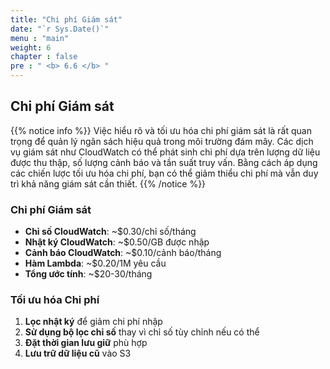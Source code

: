 ```yaml
---
title: "Chi phí Giám sát"
date: "`r Sys.Date()`"
menu : "main"
weight: 6
chapter : false
pre : " <b> 6.6 </b> "
---
```


## Chi phí Giám sát

{{% notice info %}}
Việc hiểu rõ và tối ưu hóa chi phí giám sát là rất quan trọng để quản lý ngân sách hiệu quả trong môi trường đám mây. Các dịch vụ giám sát như CloudWatch có thể phát sinh chi phí dựa trên lượng dữ liệu được thu thập, số lượng cảnh báo và tần suất truy vấn. Bằng cách áp dụng các chiến lược tối ưu hóa chi phí, bạn có thể giảm thiểu chi phí mà vẫn duy trì khả năng giám sát cần thiết.
{{% /notice %}}

### Chi phí Giám sát
- **Chỉ số CloudWatch**: ~$0.30/chỉ số/tháng
- **Nhật ký CloudWatch**: ~$0.50/GB được nhập
- **Cảnh báo CloudWatch**: ~$0.10/cảnh báo/tháng
- **Hàm Lambda**: ~$0.20/1M yêu cầu
- **Tổng ước tính**: ~$20-30/tháng

### Tối ưu hóa Chi phí
1. **Lọc nhật ký** để giảm chi phí nhập
2. **Sử dụng bộ lọc chỉ số** thay vì chỉ số tùy chỉnh nếu có thể
3. **Đặt thời gian lưu giữ** phù hợp
4. **Lưu trữ dữ liệu cũ** vào S3
